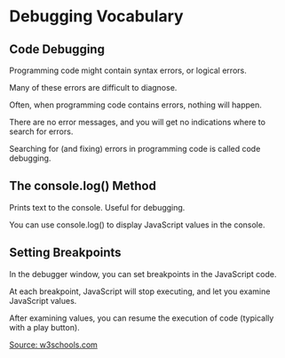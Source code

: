 # Debugging Vocabulary

## Code Debugging

Programming code might contain syntax errors, or logical errors.

Many of these errors are difficult to diagnose.

Often, when programming code contains errors, nothing will happen. 

There are no error messages, and you will get no indications where to search for errors.

Searching for (and fixing) errors in programming code is called code debugging.

## The console.log() Method

Prints text to the console. Useful for debugging. 

You can use console.log() to display JavaScript values in the console.

## Setting Breakpoints

In the debugger window, you can set breakpoints in the JavaScript code.

At each breakpoint, JavaScript will stop executing, and let you examine JavaScript values.

After examining values, you can resume the execution of code (typically with a play button).

[Source: w3schools.com](https://www.w3schools.com/js/js_debugging.asp)
